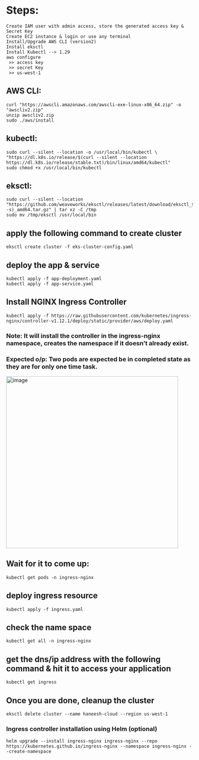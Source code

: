 # Steps:
```
Create IAM user with admin access, store the generated access key & Secret Key
Create EC2 instance & login or use any terminal
Install/Upgrade AWS CLI (version2)
Install eksctl
Install Kubectl --> 1.29
aws configure
 >> access key 
 >> secret Key
 >> us-west-1
```

## AWS CLI:
```
curl "https://awscli.amazonaws.com/awscli-exe-linux-x86_64.zip" -o "awscliv2.zip"
unzip awscliv2.zip
sudo ./aws/install
```

## kubectl:
```
sudo curl --silent --location -o /usr/local/bin/kubectl \
"https://dl.k8s.io/release/$(curl --silent --location https://dl.k8s.io/release/stable.txt)/bin/linux/amd64/kubectl"
sudo chmod +x /usr/local/bin/kubectl
```

## eksctl:
```
sudo curl --silent --location "https://github.com/weaveworks/eksctl/releases/latest/download/eksctl_$(uname -s)_amd64.tar.gz" | tar xz -C /tmp
sudo mv /tmp/eksctl /usr/local/bin
```

## apply the following command to create cluster
```
eksctl create cluster -f eks-cluster-config.yaml
```

## deploy the app & service 
```
kubectl apply -f app-deployment.yaml
kubectl apply -f app-service.yaml
```

## Install NGINX Ingress Controller
```
kubectl apply -f https://raw.githubusercontent.com/kubernetes/ingress-nginx/controller-v1.12.1/deploy/static/provider/aws/deploy.yaml
```

### Note: It will install the controller in the ingress-nginx namespace, creates the namespace if it doesn’t already exist.
### Expected o/p: Two pods are expected be in completed state as they are for only one time task.

<img width="464" alt="image" src="https://github.com/user-attachments/assets/17c6e59a-67a8-42b0-918e-acb1c9d46739" />

## Wait for it to come up:
```
kubectl get pods -n ingress-nginx
```

## deploy ingress resource
```
kubectl apply -f ingress.yaml
```

## check the name space
```
kubectl get all -n ingress-nginx
```
## get the dns/ip address with the following command & hit it to access your application
```
kubectl get ingress
```

## Once you are done, cleanup the cluster 
```
eksctl delete cluster --name haneesh-cloud --region us-west-1
```

### Ingress controller installation using Helm (optional)
```
helm upgrade --install ingress-nginx ingress-nginx --repo https://kubernetes.github.io/ingress-nginx --namespace ingress-nginx --create-namespace
```
